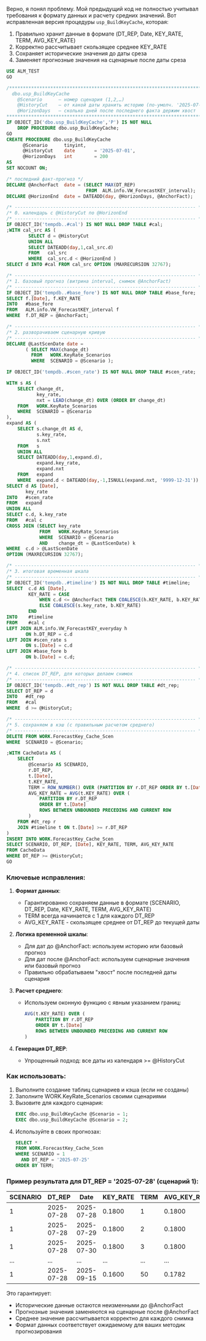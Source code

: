 Верно, я понял проблему. Мой предыдущий код не полностью учитывал требования к формату данных и расчету средних значений. Вот исправленная версия процедуры `usp_BuildKeyCache`, которая:

1. Правильно хранит данные в формате (DT_REP, Date, KEY_RATE, TERM, AVG_KEY_RATE)
2. Корректно рассчитывает скользящее среднее KEY_RATE
3. Сохраняет исторические значения до даты среза
4. Заменяет прогнозные значения на сценарные после даты среза

```sql
USE ALM_TEST
GO

/***********************************************************************
  dbo.usp_BuildKeyCache
    @Scenario      – номер сценария (1,2,…)
    @HistoryCut    – от какой даты хранить историю (по-умолч. '2025-07-01')
    @HorizonDays   – сколько дней после последнего факта держим хвост
***********************************************************************/
IF OBJECT_ID('dbo.usp_BuildKeyCache','P') IS NOT NULL
    DROP PROCEDURE dbo.usp_BuildKeyCache;
GO
CREATE PROCEDURE dbo.usp_BuildKeyCache
      @Scenario      tinyint,
      @HistoryCut    date       = '2025-07-01',
      @HorizonDays   int        = 200
AS
SET NOCOUNT ON;

/* последний факт-прогноз */
DECLARE @AnchorFact  date = (SELECT MAX(DT_REP)
                             FROM  ALM.info.VW_ForecastKEY_interval);
DECLARE @HorizonEnd  date = DATEADD(day, @HorizonDays, @AnchorFact);

/* ------------------------------------------------------------------ */
/* 0. календарь с @HistoryCut по @HorizonEnd                           */
/* ------------------------------------------------------------------ */
IF OBJECT_ID('tempdb..#cal') IS NOT NULL DROP TABLE #cal;
;WITH cal_src AS (
        SELECT d = @HistoryCut
        UNION ALL
        SELECT DATEADD(day,1,cal_src.d)
        FROM   cal_src
        WHERE  cal_src.d < @HorizonEnd )
SELECT d INTO #cal FROM cal_src OPTION (MAXRECURSION 32767);

/* ------------------------------------------------------------------ */
/* 1. базовый прогноз (витрина interval, снимок @AnchorFact)           */
/* ------------------------------------------------------------------ */
IF OBJECT_ID('tempdb..#base_fore') IS NOT NULL DROP TABLE #base_fore;
SELECT f.[Date], f.KEY_RATE
INTO   #base_fore
FROM   ALM.info.VW_ForecastKEY_interval f
WHERE  f.DT_REP = @AnchorFact;

/* ------------------------------------------------------------------ */
/* 2. разворачиваем сценарную кривую                                   */
/* ------------------------------------------------------------------ */
DECLARE @LastScenDate date =
       ( SELECT MAX(change_dt)
         FROM   WORK.KeyRate_Scenarios
         WHERE  SCENARIO = @Scenario );

IF OBJECT_ID('tempdb..#scen_rate') IS NOT NULL DROP TABLE #scen_rate;

WITH s AS (
    SELECT change_dt,
           key_rate,
           nxt = LEAD(change_dt) OVER (ORDER BY change_dt)
    FROM   WORK.KeyRate_Scenarios
    WHERE  SCENARIO = @Scenario
),
expand AS (
    SELECT s.change_dt AS d,
           s.key_rate,
           s.nxt
    FROM   s
    UNION ALL
    SELECT DATEADD(day,1,expand.d),
           expand.key_rate,
           expand.nxt
    FROM   expand
    WHERE  expand.d < DATEADD(day,-1,ISNULL(expand.nxt, '9999-12-31'))
SELECT d AS [Date],
       key_rate
INTO   #scen_rate
FROM   expand
UNION ALL
SELECT c.d, k.key_rate
FROM   #cal c
CROSS JOIN (SELECT key_rate
            FROM   WORK.KeyRate_Scenarios
            WHERE  SCENARIO = @Scenario
            AND    change_dt = @LastScenDate) k
WHERE  c.d > @LastScenDate
OPTION (MAXRECURSION 32767);

/* ------------------------------------------------------------------ */
/* 3. итоговая временная шкала                                         */
/* ------------------------------------------------------------------ */
IF OBJECT_ID('tempdb..#timeline') IS NOT NULL DROP TABLE #timeline;
SELECT  c.d AS [Date],
        KEY_RATE = CASE
            WHEN c.d <= @AnchorFact THEN COALESCE(h.KEY_RATE, b.KEY_RATE)
            ELSE COALESCE(s.key_rate, b.KEY_RATE)
        END
INTO    #timeline
FROM    #cal c
LEFT JOIN ALM.info.VW_ForecastKEY_everyday h
       ON h.DT_REP = c.d
LEFT JOIN #scen_rate s
       ON s.[Date] = c.d
LEFT JOIN #base_fore b
       ON b.[Date] = c.d;

/* ------------------------------------------------------------------ */
/* 4. список DT_REP, для которых делаем снимок                         */
/* ------------------------------------------------------------------ */
IF OBJECT_ID('tempdb..#dt_rep') IS NOT NULL DROP TABLE #dt_rep;
SELECT DT_REP = d
INTO   #dt_rep
FROM   #cal
WHERE  d >= @HistoryCut;

/* ------------------------------------------------------------------ */
/* 5. сохраняем в кэш (с правильным расчетом среднего)                 */
/* ------------------------------------------------------------------ */
DELETE FROM WORK.ForecastKey_Cache_Scen
WHERE  SCENARIO = @Scenario;

;WITH CacheData AS (
    SELECT 
        @Scenario AS SCENARIO,
        r.DT_REP,
        t.[Date],
        t.KEY_RATE,
        TERM = ROW_NUMBER() OVER (PARTITION BY r.DT_REP ORDER BY t.[Date]),
        AVG_KEY_RATE = AVG(t.KEY_RATE) OVER (
            PARTITION BY r.DT_REP 
            ORDER BY t.[Date] 
            ROWS BETWEEN UNBOUNDED PRECEDING AND CURRENT ROW
        )
    FROM #dt_rep r
    JOIN #timeline t ON t.[Date] >= r.DT_REP
)
INSERT INTO WORK.ForecastKey_Cache_Scen
SELECT SCENARIO, DT_REP, [Date], KEY_RATE, TERM, AVG_KEY_RATE
FROM CacheData
WHERE DT_REP >= @HistoryCut;
GO
```

### Ключевые исправления:

1. **Формат данных**:
   - Гарантированно сохраняем данные в формате (SCENARIO, DT_REP, Date, KEY_RATE, TERM, AVG_KEY_RATE)
   - TERM всегда начинается с 1 для каждого DT_REP
   - AVG_KEY_RATE - скользящее среднее от DT_REP до текущей даты

2. **Логика временной шкалы**:
   - Для дат до @AnchorFact: используем историю или базовый прогноз
   - Для дат после @AnchorFact: используем сценарные значения или базовый прогноз
   - Правильно обрабатываем "хвост" после последней даты сценария

3. **Расчет среднего**:
   - Используем оконную функцию с явным указанием границ:
     ```sql
     AVG(t.KEY_RATE) OVER (
         PARTITION BY r.DT_REP 
         ORDER BY t.[Date] 
         ROWS BETWEEN UNBOUNDED PRECEDING AND CURRENT ROW
     )
     ```

4. **Генерация DT_REP**:
   - Упрощенный подход: все даты из календаря >= @HistoryCut

### Как использовать:

1. Выполните создание таблиц сценариев и кэша (если не созданы)
2. Заполните WORK.KeyRate_Scenarios своими сценариями
3. Вызовите для каждого сценария:
   ```sql
   EXEC dbo.usp_BuildKeyCache @Scenario = 1;
   EXEC dbo.usp_BuildKeyCache @Scenario = 2;
   ```
4. Используйте в своих прогнозах:
   ```sql
   SELECT * 
   FROM WORK.ForecastKey_Cache_Scen
   WHERE SCENARIO = 1
     AND DT_REP = '2025-07-25'
   ORDER BY TERM;
   ```

### Пример результата для DT_REP = '2025-07-28' (сценарий 1):

| SCENARIO | DT_REP      | Date        | KEY_RATE | TERM | AVG_KEY_RATE |
|----------|-------------|-------------|----------|------|--------------|
| 1        | 2025-07-28  | 2025-07-28  | 0.1800   | 1    | 0.1800       |
| 1        | 2025-07-28  | 2025-07-29  | 0.1800   | 2    | 0.1800       |
| 1        | 2025-07-28  | 2025-07-30  | 0.1800   | 3    | 0.1800       |
| ...      | ...         | ...         | ...      | ...  | ...          |
| 1        | 2025-07-28  | 2025-09-15  | 0.1600   | 50   | 0.1782       |

Это гарантирует:
- Исторические данные остаются неизменными до @AnchorFact
- Прогнозные значения заменяются на сценарные после @AnchorFact
- Среднее значение рассчитывается корректно для каждого снимка
- Формат данных соответствует ожидаемому для ваших методик прогнозирования
